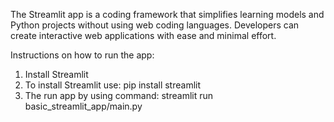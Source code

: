 The Streamlit app is a coding framework that simplifies learning models and Python projects without using web coding languages. Developers can create interactive web applications with ease and minimal effort.  

Instructions on how to run the app: 
1. Install Streamlit
2. To install Streamlit use:
pip install streamlit
3. The run app by using command:
streamlit run basic_streamlit_app/main.py
